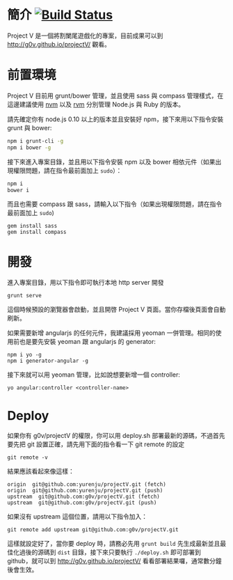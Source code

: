 # 簡介 [![Build Status](https://travis-ci.org/g0v/projectV.svg?branch=master)](https://travis-ci.org/g0v/projectV)

Project V 是一個將割闌尾遊戲化的專案，目前成果可以到 http://g0v.github.io/projectV/ 觀看。

# 前置環境

Project V 目前用 grunt/bower 管理，並且使用 sass 與 compass 管理樣式，在這邊建議使用 [nvm](https://github.com/creationix/nvm) 以及 [rvm](http://rvm.io/) 分別管理 Node.js 與 Ruby 的版本。

請先確定你有 node.js 0.10 以上的版本並且安裝好 npm，接下來用以下指令安裝 grunt 與 bower:

```bash
npm i grunt-cli -g
npm i bower -g
```

接下來進入專案目錄，並且用以下指令安裝 npm 以及 bower 相依元件（如果出現權限問題，請在指令最前面加上 `sudo`）：

```bash
npm i
bower i
```

而且也需要 compass 跟 sass，請輸入以下指令（如果出現權限問題，請在指令最前面加上 `sudo`)

```shell
gem install sass
gem install compass
```

# 開發

進入專案目錄，用以下指令即可執行本地 http server 開發

```shell
grunt serve
```

這個時候預設的瀏覽器會啟動，並且開啓 Project V 頁面。當你存檔後頁面會自動刷新。

如果需要新增 angularjs 的任何元件，我建議採用 yeoman 一併管理。相同的使用前也是要先安裝 yeoman 跟 angularjs 的 generator:

```shell
npm i yo -g
npm i generator-angular -g
```

接下來就可以用 yeoman 管理，比如說想要新增一個 controller:

```shell
yo angular:controller <controller-name>
```

# Deploy

如果你有 g0v/projectV 的權限，你可以用 deploy.sh 部署最新的源碼，不過首先要先把 git 設置正確，請先用下面的指令看一下 git remote 的設定

```shell
git remote -v
```

結果應該看起來像這樣：

```shell
origin  git@github.com:yurenju/projectV.git (fetch)
origin  git@github.com:yurenju/projectV.git (push)
upstream  git@github.com:g0v/projectV.git (fetch)
upstream  git@github.com:g0v/projectV.git (push)
```

如果沒有 upstream 這個位置，請用以下指令加入：

```shell
git remote add upstream git@github.com:g0v/projectV.git
```

這樣就設定好了，當你要 deploy 時，請務必先用 `grunt build` 先生成最新並且最佳化過後的源碼到 `dist` 目錄，接下來只要執行 `./deploy.sh` 即可部署到 github，就可以到 http://g0v.github.io/projectV/ 看看部署結果囉，通常數分鐘後會生效。
